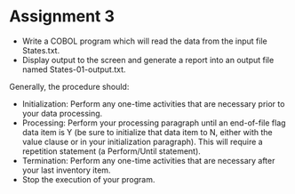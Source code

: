 # Assignment 3

- Write a COBOL program which will read the data from the input file States.txt.
- Display output to the screen and generate a report into an output file named States-01-output.txt.

Generally, the procedure should:

- Initialization: Perform any one-time activities that are necessary prior to your data processing.
-    Processing: Perform your processing paragraph until an end-of-file flag data item is Y (be sure to initialize that data item to N, either with the value clause or in your initialization paragraph). This will require a repetition statement (a Perform/Until statement).
 -   Termination: Perform any one-time activities that are necessary after your last inventory item.
  -  Stop the execution of your program.


